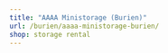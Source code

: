 ```yaml
---
title: "AAAA Ministorage (Burien)"
url: /burien/aaaa-ministorage-burien/
shop: storage rental
---
```

